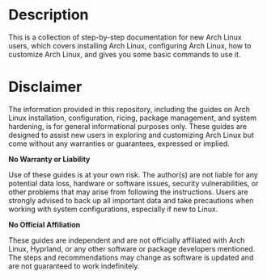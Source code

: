 # Description

This is a collection of step-by-step documentation for new Arch Linux users, which covers installing Arch Linux, configuring Arch Linux, how to customize Arch Linux, and gives you some basic commands to use it.

# Disclaimer

The information provided in this repository, including the guides on Arch Linux installation, configuration, ricing, package management, and system hardening, is for general informational purposes only. These guides are designed to assist new users in exploring and customizing Arch Linux but come without any warranties or guarantees, expressed or implied.

**No Warranty or Liability**

Use of these guides is at your own risk. The author(s) are not liable for any potential data loss, hardware or software issues, security vulnerabilities, or other problems that may arise from following the instructions. Users are strongly advised to back up all important data and take precautions when working with system configurations, especially if new to Linux.

**No Official Affiliation**

These guides are independent and are not officially affiliated with Arch Linux, Hyprland, or any other software or package developers mentioned. The steps and recommendations may change as software is updated and are not guaranteed to work indefinitely.
